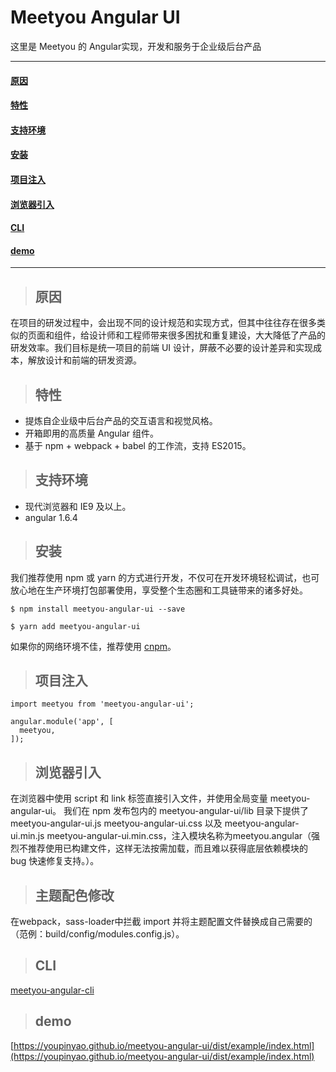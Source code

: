 # Meetyou Angular UI
这里是 Meetyou 的 Angular实现，开发和服务于企业级后台产品

---
#### [原因](#原因-1)
#### [特性](#特性-1)
#### [支持环境](#支持环境-1)
#### [安装](#安装-1)
#### [项目注入](#项目注入-1)
#### [浏览器引入](#浏览器引入-1)
#### [CLI](#CLI-1)
#### [demo](#demo-1)
---
  
> ## 原因

在项目的研发过程中，会出现不同的设计规范和实现方式，但其中往往存在很多类似的页面和组件，给设计师和工程师带来很多困扰和重复建设，大大降低了产品的研发效率。我们目标是统一项目的前端 UI 设计，屏蔽不必要的设计差异和实现成本，解放设计和前端的研发资源。
  
> ## 特性

- 提炼自企业级中后台产品的交互语言和视觉风格。
- 开箱即用的高质量 Angular 组件。
- 基于 npm + webpack + babel 的工作流，支持 ES2015。
  
> ## 支持环境

- 现代浏览器和 IE9 及以上。
- angular 1.6.4
  
> ## 安装

我们推荐使用 npm 或 yarn 的方式进行开发，不仅可在开发环境轻松调试，也可放心地在生产环境打包部署使用，享受整个生态圈和工具链带来的诸多好处。
  
```
$ npm install meetyou-angular-ui --save
```
```
$ yarn add meetyou-angular-ui
```
如果你的网络环境不佳，推荐使用 [cnpm](https://github.com/cnpm/cnpm)。
  
> ## 项目注入

```
import meetyou from 'meetyou-angular-ui';

angular.module('app', [
  meetyou,
]);
```
  
> ## 浏览器引入

在浏览器中使用 script 和 link 标签直接引入文件，并使用全局变量 meetyou-angular-ui。
我们在 npm 发布包内的 meetyou-angular-ui/lib 目录下提供了 meetyou-angular-ui.js meetyou-angular-ui.css 以及 meetyou-angular-ui.min.js meetyou-angular-ui.min.css，注入模块名称为meetyou.angular（强烈不推荐使用已构建文件，这样无法按需加载，而且难以获得底层依赖模块的 bug 快速修复支持。）。

> ## 主题配色修改

在webpack，sass-loader中拦截 import 并将主题配置文件替换成自己需要的（范例：build/config/modules.config.js）。

> ## CLI

[meetyou-angular-cli](https://www.npmjs.com/package/meetyou-angular-cli)

> ## demo
[https://youpinyao.github.io/meetyou-angular-ui/dist/example/index.html](https://youpinyao.github.io/meetyou-angular-ui/dist/example/index.html)
